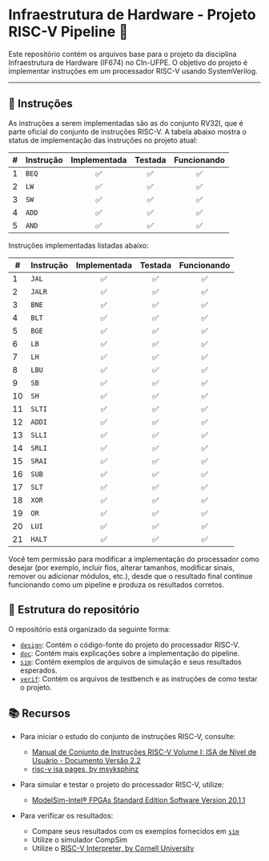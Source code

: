 # Infraestrutura de Hardware - Projeto RISC-V Pipeline 🚀

Este repositório contém os arquivos base para o projeto da disciplina Infraestrutura de Hardware (IF674) no CIn-UFPE. O objetivo do projeto é implementar instruções em um processador RISC-V usando SystemVerilog.

---

## 📝 Instruções

As instruções a serem implementadas são as do conjunto RV32I, que é parte oficial do conjunto de instruções RISC-V. A tabela abaixo mostra o status de implementação das instruções no projeto atual:

| # | Instrução | Implementada | Testada | Funcionando |
|---|-----------|:-----------:|:-------:|:-----------:|
| 1 | `BEQ`     |     ✅     |   ✅   |     ✅     |
| 2 | `LW`      |     ✅     |   ✅   |     ✅     |
| 3 | `SW`      |     ✅     |   ✅   |     ✅     |
| 4 | `ADD`     |     ✅     |   ✅   |     ✅     |
| 5 | `AND`     |     ✅     |   ✅   |     ✅     |

Instruções implementadas listadas abaixo:

| # | Instrução | Implementada | Testada | Funcionando |
|---|-----------|:-----------:|:-------:|:-----------:|
| 1  | `JAL`     |      ✅     |   ✅   |     ✅     |
| 2  | `JALR`    |      ✅     |   ✅   |     ✅     |
| 3  | `BNE`     |      ✅     |   ✅   |     ✅     |
| 4  | `BLT`     |      ✅     |   ✅   |     ✅     |
| 5  | `BGE`     |      ✅     |   ✅   |     ✅     |
| 6  | `LB`      |      ✅     |   ✅   |     ✅     |
| 7  | `LH`      |      ✅     |   ✅   |     ✅     |
| 8  | `LBU`     |      ✅     |   ✅   |     ✅     |
| 9  | `SB`      |      ✅     |   ✅   |     ✅     |
| 10 | `SH`      |      ✅     |   ✅   |     ✅     |
| 11 | `SLTI`    |      ✅     |   ✅   |     ✅     |
| 12 | `ADDI`    |      ✅     |   ✅   |     ✅     |
| 13 | `SLLI`    |      ✅     |   ✅   |     ✅     |
| 14 | `SRLI`    |      ✅     |   ✅   |     ✅     |
| 15 | `SRAI`    |      ✅     |   ✅   |     ✅     |
| 16 | `SUB`     |      ✅     |   ✅   |     ✅     |
| 17 | `SLT`     |      ✅     |   ✅   |     ✅     |
| 18 | `XOR`     |      ✅     |   ✅   |     ✅     |
| 19 | `OR`      |      ✅     |   ✅   |     ✅     |
| 20 | `LUI`     |      ✅     |   ✅   |     ✅     |
| 21 | `HALT`    |      ✅     |   ✅   |     ✅     |

Você tem permissão para modificar a implementação do processador como desejar (por exemplo, incluir fios, alterar tamanhos, modificar sinais, remover ou adicionar módulos, etc.), desde que o resultado final continue funcionando como um pipeline e produza os resultados corretos.

## 📁 Estrutura do repositório
O repositório está organizado da seguinte forma:
- [`design`](/design): Contém o código-fonte do projeto do processador RISC-V.
- [`doc`](/doc): Contém mais explicações sobre a implementação do pipeline.
- [`sim`](/sim): Contém exemplos de arquivos de simulação e seus resultados esperados.
- [`verif`](/verif): Contém os arquivos de testbench e as instruções de como testar o projeto.

## 📚 Recursos
- Para iniciar o estudo do conjunto de instruções RISC-V, consulte:
  - [Manual de Conjunto de Instruções RISC-V Volume I: ISA de Nível de Usuário - Documento Versão 2.2](https://riscv.org/wp-content/uploads/2017/05/riscv-spec-v2.2.pdf)
  - [risc-v isa pages, by msyksphinz](https://msyksphinz-self.github.io/riscv-isadoc/html/rvi.html#)

- Para simular e testar o projeto do processador RISC-V, utilize:
  - [ModelSim-Intel® FPGAs Standard Edition Software Version 20.1.1](https://www.intel.com/content/www/us/en/software-kit/750666/modelsim-intel-fpgas-standard-edition-software-version-20-1-1.html)

- Para verificar os resultados:
  - Compare seus resultados com os exemplos fornecidos em [`sim`](/sim)
  - Utilize o simulador CompSim
  - Utilize o [RISC-V Interpreter, by Cornell University](https://www.cs.cornell.edu/courses/cs3410/2019sp/riscv/interpreter/)
